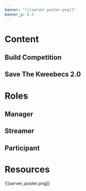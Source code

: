 ```yaml
---
banner: "![[server_poster.png]]"
banner_y: 0.3
---
```

# Content
## Build Competition
## Save The Kweebecs 2.0
# Roles
## Manager
## Streamer
## Participant
# Resources
![[server_poster.png]]
